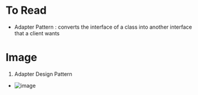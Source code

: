 # To Read
* Adapter Pattern : converts the interface of a class into another interface that a client wants

# Image
1. Adapter Design Pattern
* ![image](https://user-images.githubusercontent.com/7721150/167293670-749c9993-94f8-4bc0-9e5a-be40bd885a58.png)

